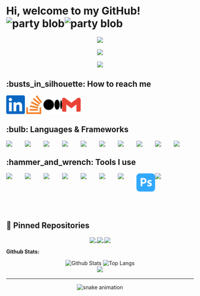 # Hi, welcome to my GitHub! <img width="30" src="https://slackmojis.com/emojis/7421-typingcat/download" alt="party blob" /><img width="30" src="https://slackmojis.com/emojis/28594-typing_computer/download" alt="party blob" />

<p  align="center">
<img src="https://github.com/antoniodots/antoniodots/blob/main/assets/line.gif">             
<br>

<p  align="center">
<img src="https://github.com/antoniodots/antoniodots/blob/main/assets/computer.png">             
<br>

<p  align="center">
<img src="https://github.com/antoniodots/antoniodots/blob/main/assets/line.gif">             
<br>

<h2>:busts_in_silhouette: How to reach me</h2>

<div style="display: flex">
  <a href="https://www.linkedin.com/in/antoniodots" target="blank"><img align="center" src="/assets/linkedin.svg" width="50px"/></a>
  <a href="https://stackoverflow.com/users/..." target="blank"><img align="center" src="assets/stackoverflow.svg" width="50px"/></a>
  <a href="https://medium.com/..." target="blank"><img align="center" src="assets/medium.svg" width="50px" /></a>
  <a href="mailto:antonio.s.trab@gmail.com" target="blank"><img align="center" src="assets/gmail.svg" width="50px" /></a>
</div>

<h2>:bulb: Languages & Frameworks</h2>

<div style="display: flex">
  <img src="https://cdn.jsdelivr.net/gh/devicons/devicon/icons/python/python-original.svg" width="50px" />
  <img src="https://cdn.jsdelivr.net/gh/devicons/devicon/icons/javascript/javascript-original.svg" width="50px" />
  <img src="https://cdn.jsdelivr.net/gh/devicons/devicon/icons/php/php-original.svg" width="50px" />
  <img src="https://cdn.jsdelivr.net/gh/devicons/devicon/icons/java/java-original.svg" width="50px" />
  <img src="https://cdn.jsdelivr.net/gh/devicons/devicon/icons/cplusplus/cplusplus-original.svg" width="50px" />
  <img src="https://cdn.jsdelivr.net/gh/devicons/devicon/icons/c/c-original.svg"width="50px" />
  <img src="https://cdn.jsdelivr.net/gh/devicons/devicon/icons/html5/html5-original-wordmark.svg"  width="50px"/>
  <img src="https://cdn.jsdelivr.net/gh/devicons/devicon/icons/css3/css3-original-wordmark.svg" width="50px" />
  <img src="https://cdn.jsdelivr.net/gh/devicons/devicon/icons/mysql/mysql-original-wordmark.svg" width="50px" />
  <img src="https://cdn.jsdelivr.net/gh/devicons/devicon/icons/bootstrap/bootstrap-original.svg" width="50px" />
</div>

<h2>:hammer_and_wrench: Tools I use</h2>

<div style="display: flex">
  <img src="https://cdn.jsdelivr.net/gh/devicons/devicon/icons/windows8/windows8-original.svg" width="50px" />
  <img src="https://cdn.jsdelivr.net/gh/devicons/devicon/icons/linux/linux-original.svg" width="50px" />
  <img src="https://cdn.jsdelivr.net/gh/devicons/devicon/icons/vscode/vscode-original.svg" width="50px" />
  <img src="https://cdn.jsdelivr.net/gh/devicons/devicon/icons/gimp/gimp-original.svg" width="50px" />
  <img src="https://cdn.jsdelivr.net/gh/devicons/devicon/icons/git/git-original.svg" width="50px" />
  <img src="https://github.com/antoniodots/antoniodots/blob/main/assets/adobeillustrator.svg" width="50px" />
  <img src="https://img.icons8.com/cute-clipart/344/tor-browser.png" width="50px" />
  <img src="/assets/adobephotoshop.svg" width="50px" />
  <img src="https://img.icons8.com/color/344/blender-3d.png" width="50px" />
</div>

</br></br>

## 📕 Pinned Repositories

<p align="center">
<a href="https://github.com/antoniodots/Project_COVID19_UPDATE">
  <img align="center" src="https://github-readme-stats.vercel.app/api/pin/?username=antoniodots&repo=Project_COVID19_UPDATE&hide_border=true&theme=radical" />
</a>

<a href="https://github.com/antoniodots/Project_Flags">
  <img align="center" src="https://github-readme-stats.vercel.app/api/pin/?username=antoniodots&repo=Project_Flags&hide_border=true&theme=radical" />
</a>

<a href="https://github.com/antoniodots/portfolio">
  <img align="center" src="https://github-readme-stats.vercel.app/api/pin/?username=antoniodots&repo=portfolio&theme=radical&hide_border=true" />
</a>

</p>

**Github Stats:**

<!-- see https://github.com/antoniodots/github-readme-stats -->
<div align="center">
  <img height="171.5em" src="https://github-readme-stats.vercel.app/api?username=antoniodots&show_icons=true&theme=radical&count_private=true&custom_title=GitHub Stats&include_all_commits=true&hide_border=true&hide_title=true&border_radius=0" alt="Github Stats">
  <img height="171.5em" src="https://github-readme-stats.vercel.app/api/top-langs/?username=antoniodots&theme=radical&layout=compact&langs_count=10&hide_border=true&hide_title=true&border_radius=0" alt="Top Langs">
</div>

<div align="center">
<img width="843em" src="https://activity-graph.herokuapp.com/graph?username=antoniodots&bg_color=141321&color=fd418d&line=ff00ee&point=403d3d&area=true&hide_border=true">
</div>

---

<p  align="center">
<img alt="snake animation" src="https://raw.githubusercontent.com/antoniodots/antoniodots/184d994ec078e1b4ac89221a7ea2518293283cbb/assets/github-contribution-grid-snake.svg"></p>
